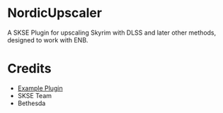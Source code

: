 # NordicUpscaler
A SKSE Plugin for upscaling Skyrim with DLSS and later other methods, designed to work with ENB.

# Credits
- [Example Plugin](https://github.com/QY-MODS/SKSE_template_QY/tree/main)
- SKSE Team
- Bethesda